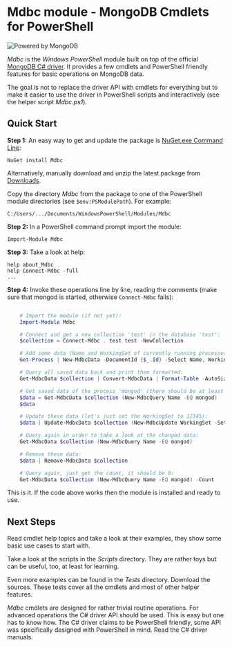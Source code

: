 Mdbc module - MongoDB Cmdlets for PowerShell
============================================

![Powered by MongoDB](https://github.com/downloads/nightroman/Mdbc/PoweredMongoDBblue50.png)

*Mdbc* is the *Windows PowerShell* module built on top of the official
[MongoDB C# driver](https://github.com/mongodb/mongo-csharp-driver).
It provides a few cmdlets and PowerShell friendly features for basic
operations on MongoDB data.

The goal is not to replace the driver API with cmdlets for everything but to
make it easier to use the driver in PowerShell scripts and interactively (see
the helper script *Mdbc.ps1*).

## Quick Start

**Step 1:**
An easy way to get and update the package is
[NuGet.exe Command Line](http://nuget.codeplex.com/releases):

    NuGet install Mdbc

Alternatively, manually download and unzip the latest package from
[Downloads](https://github.com/nightroman/Mdbc/downloads).

Copy the directory *Mdbc* from the package to one of the PowerShell module
directories (see `$env:PSModulePath`). For example:

    C:/Users/.../Documents/WindowsPowerShell/Modules/Mdbc

**Step 2:** In a PowerShell command prompt import the module:

    Import-Module Mdbc

**Step 3:** Take a look at help:

    help about_Mdbc
    help Connect-Mdbc -full
    ...

**Step 4:** Invoke these operations line by line, reading the comments
(make sure that mongod is started, otherwise `Connect-Mdbc` fails):

```powershell

    # Import the module (if not yet):
    Import-Module Mdbc

    # Connect and get a new collection 'test' in the database 'test':
    $collection = Connect-Mdbc . test test -NewCollection

    # Add some data (Name and WorkingSet of currently running processes):
    Get-Process | New-MdbcData -DocumentId {$_.Id} -Select Name, WorkingSet | Add-MdbcData $collection

    # Query all saved data back and print them formatted:
    Get-MdbcData $collection | Convert-MdbcData | Format-Table -AutoSize | Out-String

    # Get saved data of the process 'mongod' (there should be at least one document):
    $data = Get-MdbcData $collection (New-MdbcQuery Name -EQ mongod)
    $data

    # Update these data (let's just set the WorkingSet to 12345):
    $data | Update-MdbcData $collection (New-MdbcUpdate WorkingSet -Set 12345)

    # Query again in order to take a look at the changed data:
    Get-MdbcData $collection (New-MdbcQuery Name -EQ mongod)

    # Remove these data:
    $data | Remove-MdbcData $collection

    # Query again, just get the count, it should be 0:
    Get-MdbcData $collection (New-MdbcQuery Name -EQ mongod) -Count
```

This is it. If the code above works then the module is installed and ready to use.

Next Steps
----------

Read cmdlet help topics and take a look at their examples, they show some basic
use cases to start with.

Take a look at the scripts in the *Scripts* directory. They are rather toys but
can be useful, too, at least for learning.

Even more examples can be found in the *Tests* directory. Download the sources.
These tests cover all the cmdlets and most of other helper features.

*Mdbc* cmdlets are designed for rather trivial routine operations. For advanced
operations the C# driver API should be used. This is easy but one has to know
how. The C# driver claims to be PowerShell friendly, some API was specifically
designed with PowerShell in mind. Read the C# driver manuals.
